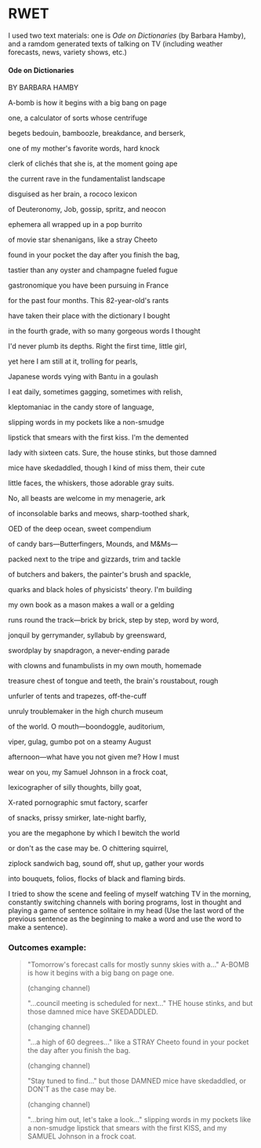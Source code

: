 # RWET

I used two text materials: one is *Ode on Dictionaries* (by Barbara Hamby), and a ramdom generated texts of talking on TV (including weather forecasts, news, variety shows, etc.)

#### Ode on Dictionaries

BY BARBARA HAMBY

A-bomb is how it begins with a big bang on page

one, a calculator of sorts whose centrifuge
        
begets bedouin, bamboozle, breakdance, and berserk,

one of my mother's favorite words, hard knock
        
clerk of clichés that she is, at the moment going ape

the current rave in the fundamentalist landscape

disguised as her brain, a rococo lexicon

of Deuteronomy, Job, gossip, spritz, and neocon

ephemera all wrapped up in a pop burrito

of movie star shenanigans, like a stray Cheeto

found in your pocket the day after you finish the bag,

tastier than any oyster and champagne fueled fugue

gastronomique you have been pursuing in France

for the past four months. This 82-year-old's rants

have taken their place with the dictionary I bought

in the fourth grade, with so many gorgeous words I thought

I'd never plumb its depths. Right the first time, little girl,

yet here I am still at it, trolling for pearls,

Japanese words vying with Bantu in a goulash

I eat daily, sometimes gagging, sometimes with relish,

kleptomaniac in the candy store of language,

slipping words in my pockets like a non-smudge

lipstick that smears with the first kiss. I'm the demented

lady with sixteen cats. Sure, the house stinks, but those damned

mice have skedaddled, though I kind of miss them, their cute

little faces, the whiskers, those adorable gray suits.

No, all beasts are welcome in my menagerie, ark

of inconsolable barks and meows, sharp-toothed shark,

OED of the deep ocean, sweet compendium

of candy bars—Butterfingers, Mounds, and M&Ms—

packed next to the tripe and gizzards, trim and tackle

of butchers and bakers, the painter's brush and spackle,

quarks and black holes of physicists' theory. I'm building

my own book as a mason makes a wall or a gelding

runs round the track—brick by brick, step by step, word by word,

jonquil by gerrymander, syllabub by greensward,

swordplay by snapdragon, a never-ending parade

with clowns and funambulists in my own mouth, homemade

treasure chest of tongue and teeth, the brain's roustabout, rough

unfurler of tents and trapezes, off-the-cuff

unruly troublemaker in the high church museum

of the world. O mouth—boondoggle, auditorium,

viper, gulag, gumbo pot on a steamy August

afternoon—what have you not given me? How I must

wear on you, my Samuel Johnson in a frock coat,

lexicographer of silly thoughts, billy goat,

X-rated pornographic smut factory, scarfer

of snacks, prissy smirker, late-night barfly,

you are the megaphone by which I bewitch the world

or don't as the case may be. O chittering squirrel,

ziplock sandwich bag, sound off, shut up, gather your words

into bouquets, folios, flocks of black and flaming birds.

I tried to show the scene and feeling of myself watching TV in the morning, constantly switching channels with boring programs, lost in thought and playing a game of sentence solitaire in my head (Use the last word of the previous sentence as the beginning to make a word and use the word to make a sentence).

### Outcomes example:

>
> "Tomorrow's forecast calls for mostly sunny skies with a..."
> A-BOMB is how it begins with a big bang on page one.
> 
> (changing channel)
> 
> "...council meeting is scheduled for next..."
> THE house stinks, and but those damned mice have SKEDADDLED.
> 
>  (changing channel)
> 
> "...a high of 60 degrees..."
> like a STRAY Cheeto found in your pocket the day after you finish the bag.
>  
>  (changing channel)
>  
> "Stay tuned to find..."
> but those DAMNED mice have skedaddled, or DON'T as the case may be.
>  
>  (changing channel)
>  
> "...bring him out, let's take a look..."
> slipping words in my pockets like a non-smudge lipstick that smears with the first KISS, and my SAMUEL Johnson in a frock coat.
